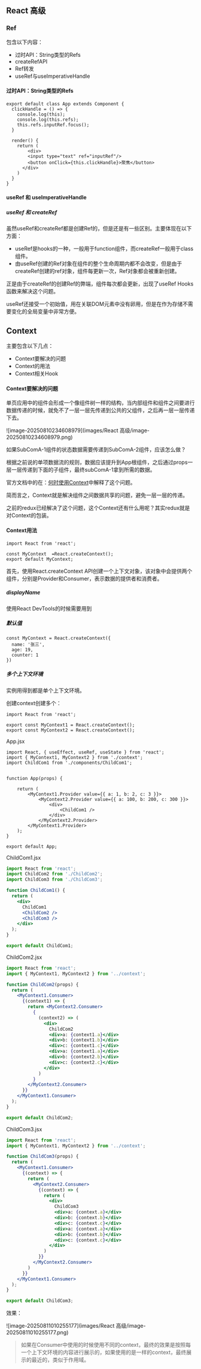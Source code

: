 ## React 高级

### Ref

包含以下内容：

- 过时API：String类型的Refs
- createRefAPI
- Ref转发
- useRef与useImperativeHandle

#### 过时API：String类型的Refs

```react
export default class App extends Component {
  clickHandle = () => {
    console.log(this);
    console.log(this.refs);
    this.refs.inputRef.focus();
  }
  
  render() {
    return (
    	<div>
      	<input type="text" ref="inputRef"/>
        <button onClick={this.clickHandle}>聚焦</button>
      </div>
    )
  }
}
```

#### useRef 和 useImperativeHandle

##### useRef 和 createRef

虽然useRef和createRef都是创建Ref的，但是还是有一些区别。主要体现在以下方面：

- useRef是hooks的一种，一般用于function组件，而createRef一般用于class组件。
- 由useRef创建的Ref对象在组件的整个生命周期内都不会改变，但是由于createRef创建的ref对象，组件每更新一次，Ref对象都会被重新创建。

正是由于createRef的创建Ref的弊端，组件每次都会更新，出现了useRef Hooks函数来解决这个问题。

useRef还接受一个初始值，用在关联DOM元素中没有卵用，但是在作为存储不需要变化的全局变量中非常方便。





## Context

主要包含以下几点：

- Context要解决的问题
- Context的用法
- Context相关Hook

#### Context要解决的问题

单页应用中的组件会形成一个像组件树一样的结构，当内部组件和组件之间要进行数据传递的时候，就免不了一层一层先传递到公共的父组件，之后再一层一层传递下去。

![image-20250810234608979](images/React 高级/image-20250810234608979.png)

如果SubComA-1组件的状态数据需要传递到SubComA-2组件，应该怎么做？

根据之前说的单项数据流的规则，数据应该提升到App根组件，之后通过props一层一层传递到下面的子组件，最终subComA-1拿到所需的数据。

官方文档中的在：[何时使用Context](https://zh-hans.legacy.reactjs.org/docs/context.html#when-to-use-context)中解释了这个问题。

简而言之，Context就是解决组件之间数据共享的问题，避免一层一层的传递。

之前的redux已经解决了这个问题，这个Context还有什么用呢？其实redux就是对Context的包装。

#### Context用法

```react
import React from 'react';

const MyContext  =React.createContext();
export default MyContext;
```

首先，使用React.createContext API创建一个上下文对象，该对象中会提供两个组件，分别是Provider和Consumer，表示数据的提供者和消费者。





##### displayName

使用React DevTools的时候需要用到

##### 默认值

```react
const MyContext = React.createContext({
  name: '张三',
  age: 19,
  counter: 1
})
```

##### 多个上下文环境

实例用得到都是单个上下文环境。

创建context创建多个：

```react 
import React from 'react';

export const MyContext1 = React.createContext();
export const MyContext2 = React.createContext();
```

App.jsx

```react
import React, { useEffect, useRef, useState } from 'react';
import { MyContext1, MyContext2 } from './context';
import ChildCom1 from './components/ChildCom1';


function App(props) {

    return (
        <MyContext1.Provider value={{ a: 1, b: 2, c: 3 }}>
            <MyContext2.Provider value={{ a: 100, b: 200, c: 300 }}>
                <div>
                    <ChildCom1 />
                </div>
            </MyContext2.Provider>
        </MyContext1.Provider>
    );
}

export default App;
```

ChildCom1.jsx

```jsx
import React from 'react';
import ChildCom2 from './ChildCom2';
import ChildCom3 from './ChildCom3';

function ChildCom1() {
  return (
    <div>
      ChildCom1
      <ChildCom2 />
      <ChildCom3 />
    </div>
  );
}

export default ChildCom1;
```

ChildCom2.jsx

```jsx
import React from 'react';
import { MyContext1, MyContext2 } from '../context';

function ChildCom2(props) {
  return (
    <MyContext1.Consumer>
      {(context1) => {
        return <MyContext2.Consumer>
          {
            (context2) => (
              <div>
                ChildCom2
                <div>a: {context1.a}</div>
                <div>b: {context1.b}</div>
                <div>c: {context1.c}</div>
                <div>a: {context1.a}</div>
                <div>b: {context2.b}</div>
                <div>c: {context2.c}</div>
              </div>
            )
          }
        </MyContext2.Consumer>
      }}
    </MyContext1.Consumer>
  );
}

export default ChildCom2;
```

ChildCom3.jsx

```jsx
import React from 'react';
import { MyContext1, MyContext2 } from '../context';

function ChildCom3(props) {
  return (
    <MyContext1.Consumer>
      {(context) => {
        return (
          <MyContext2.Consumer>
            {(context) => {
              return (
                <div>
                  ChildCom3
                  <div>a: {context.a}</div>
                  <div>b: {context.b}</div>
                  <div>c: {context.c}</div>
                  <div>a: {context.a}</div>
                  <div>b: {context.b}</div>
                  <div>c: {context.c}</div>
                </div>
              )
            }}
          </MyContext2.Consumer>
        )
      }}
    </MyContext1.Consumer>
  );
}

export default ChildCom3;
```

效果：

![image-20250811010255177](images/React 高级/image-20250811010255177.png)

> 如果在Consumer中使用的时候使用不同的context，最终的效果是按照每一个上下文环境的内容进行展示的，如果使用的是一样的context，最终展示的最近的，类似于作用域。